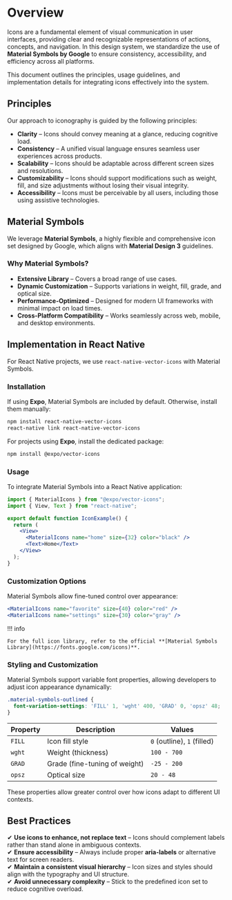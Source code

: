 # Overview
Icons are a fundamental element of visual communication in user interfaces, providing clear and recognizable representations of actions, concepts, and navigation. In this design system, we standardize the use of **Material Symbols by Google** to ensure consistency, accessibility, and efficiency across all platforms.

This document outlines the principles, usage guidelines, and implementation details for integrating icons effectively into the system.


## **Principles**
Our approach to iconography is guided by the following principles:

- **Clarity** – Icons should convey meaning at a glance, reducing cognitive load.
- **Consistency** – A unified visual language ensures seamless user experiences across products.
- **Scalability** – Icons should be adaptable across different screen sizes and resolutions.
- **Customizability** – Icons should support modifications such as weight, fill, and size adjustments without losing their visual integrity.
- **Accessibility** – Icons must be perceivable by all users, including those using assistive technologies.


## **Material Symbols**
We leverage **Material Symbols**, a highly flexible and comprehensive icon set designed by Google, which aligns with **Material Design 3** guidelines.  

### **Why Material Symbols?**
- **Extensive Library** – Covers a broad range of use cases.
- **Dynamic Customization** – Supports variations in weight, fill, grade, and optical size.
- **Performance-Optimized** – Designed for modern UI frameworks with minimal impact on load times.
- **Cross-Platform Compatibility** – Works seamlessly across web, mobile, and desktop environments.


## **Implementation in React Native**
For React Native projects, we use `react-native-vector-icons` with Material Symbols.

### **Installation**
If using **Expo**, Material Symbols are included by default. Otherwise, install them manually:

```sh
npm install react-native-vector-icons
react-native link react-native-vector-icons
```

For projects using **Expo**, install the dedicated package:

```sh
npm install @expo/vector-icons
```

### **Usage**
To integrate Material Symbols into a React Native application:

```jsx
import { MaterialIcons } from "@expo/vector-icons";
import { View, Text } from "react-native";

export default function IconExample() {
  return (
    <View>
      <MaterialIcons name="home" size={32} color="black" />
      <Text>Home</Text>
    </View>
  );
}
```

### **Customization Options**
Material Symbols allow fine-tuned control over appearance:

```jsx
<MaterialIcons name="favorite" size={40} color="red" />
<MaterialIcons name="settings" size={30} color="gray" />
```

!!! info

    For the full icon library, refer to the official **[Material Symbols Library](https://fonts.google.com/icons)**.


### **Styling and Customization**
Material Symbols support variable font properties, allowing developers to adjust icon appearance dynamically:

```css
.material-symbols-outlined {
  font-variation-settings: 'FILL' 1, 'wght' 400, 'GRAD' 0, 'opsz' 48;
}
```

| Property  | Description | Values |
|-----------|------------|--------|
| `FILL`    | Icon fill style | `0` (outline), `1` (filled) |
| `wght`    | Weight (thickness) | `100 - 700` |
| `GRAD`    | Grade (fine-tuning of weight) | `-25 - 200` |
| `opsz`    | Optical size | `20 - 48` |

These properties allow greater control over how icons adapt to different UI contexts.


## **Best Practices**
✔ **Use icons to enhance, not replace text** – Icons should complement labels rather than stand alone in ambiguous contexts.  
✔ **Ensure accessibility** – Always include proper **aria-labels** or alternative text for screen readers.  
✔ **Maintain a consistent visual hierarchy** – Icon sizes and styles should align with the typography and UI structure.  
✔ **Avoid unnecessary complexity** – Stick to the predefined icon set to reduce cognitive overload.  

